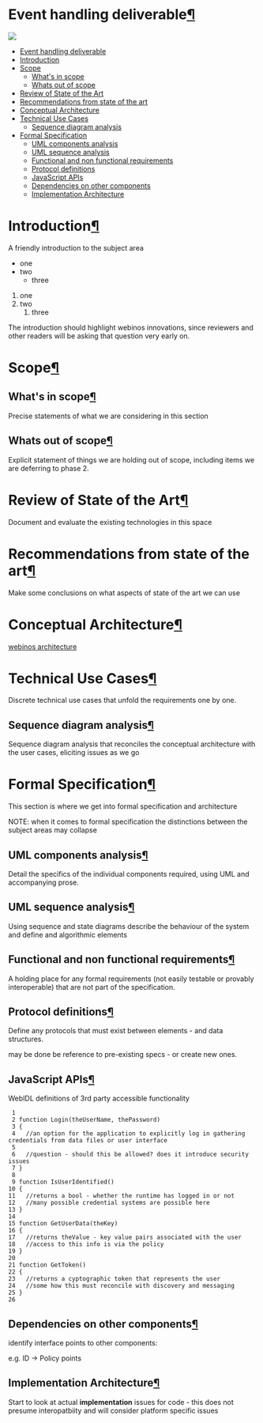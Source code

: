Event handling deliverable[¶](#Event-handling-deliverable)
==========================================================

![](http://dev.webinos.org/resources/webinos.jpg)

-   [Event handling deliverable](#Event-handling-deliverable)
-   [Introduction](#Introduction)
-   [Scope](#Scope)
    -   [What's in scope](#Whats-in-scope)
    -   [Whats out of scope](#Whats-out-of-scope)
-   [Review of State of the Art](#Review-of-State-of-the-Art)
-   [Recommendations from state of the
    art](#Recommendations-from-state-of-the-art)
-   [Conceptual Architecture](#Conceptual-Architecture)
-   [Technical Use Cases](#Technical-Use-Cases)
    -   [Sequence diagram analysis](#Sequence-diagram-analysis)
-   [Formal Specification](#Formal-Specification)
    -   [UML components analysis](#UML-components-analysis)
    -   [UML sequence analysis](#UML-sequence-analysis)
    -   [Functional and non functional
        requirements](#Functional-and-non-functional-requirements)
    -   [Protocol definitions](#Protocol-definitions)
    -   [JavaScript APIs](#JavaScript-APIs)
    -   [Dependencies on other
        components](#Dependencies-on-other-components)
    -   [Implementation Architecture](#Implementation-Architecture)

Introduction[¶](#Introduction)
==============================

A friendly introduction to the subject area

-   one
-   two
    -   three

1.  one
2.  two
    1.  three

The introduction should highlight webinos innovations, since reviewers
and other readers will be asking that question very early on.

Scope[¶](#Scope)
================

What's in scope[¶](#Whats-in-scope)
-----------------------------------

Precise statements of what we are considering in this section

Whats out of scope[¶](#Whats-out-of-scope)
------------------------------------------

Explicit statement of things we are holding out of scope, including
items we are deferring to phase 2.

Review of State of the Art[¶](#Review-of-State-of-the-Art)
==========================================================

Document and evaluate the existing technologies in this space

Recommendations from state of the art[¶](#Recommendations-from-state-of-the-art)
================================================================================

Make some conclusions on what aspects of state of the art we can use

Conceptual Architecture[¶](#Conceptual-Architecture)
====================================================

[webinos architecture](.html)

Technical Use Cases[¶](#Technical-Use-Cases)
============================================

Discrete technical use cases that unfold the requirements one by one.

Sequence diagram analysis[¶](#Sequence-diagram-analysis)
--------------------------------------------------------

Sequence diagram analysis that reconciles the conceptual architecture
with the user cases, eliciting issues as we go

Formal Specification[¶](#Formal-Specification)
==============================================

This section is where we get into formal specification and architecture

NOTE: when it comes to formal specification the distinctions between the
subject areas may collapse

UML components analysis[¶](#UML-components-analysis)
----------------------------------------------------

Detail the specifics of the individual components required, using UML
and accompanying prose.

UML sequence analysis[¶](#UML-sequence-analysis)
------------------------------------------------

Using sequence and state diagrams describe the behaviour of the system\
and define and algorithmic elements

Functional and non functional requirements[¶](#Functional-and-non-functional-requirements)
------------------------------------------------------------------------------------------

A holding place for any formal requirements (not easily testable or
provably interoperable) that are not part of the specification.

Protocol definitions[¶](#Protocol-definitions)
----------------------------------------------

Define any protocols that must exist between elements - and data
structures.

may be done be reference to pre-existing specs - or create new ones.

JavaScript APIs[¶](#JavaScript-APIs)
------------------------------------

WebIDL definitions of 3rd party accessible functionality

     1 
     2 function Login(theUserName, thePassword)
     3 {
     4   //an option for the application to explicitly log in gathering credentials from data files or user interface
     5 
     6   //question - should this be allowed? does it introduce security issues
     7 }
     8 
     9 function IsUserIdentified()
    10 {
    11   //returns a bool - whether the runtime has logged in or not
    12   //many possible credential systems are possible here
    13 }
    14 
    15 function GetUserData(theKey)
    16 {
    17   //returns theValue - key value pairs associated with the user
    18   //access to this info is via the policy
    19 }
    20 
    21 function GetToken()
    22 {
    23   //returns a cyptographic token that represents the user
    24   //some how this must reconcile with discovery and messaging
    25 }
    26 

Dependencies on other components[¶](#Dependencies-on-other-components)
----------------------------------------------------------------------

identify interface points to other components:

e.g. ID -\> Policy points

Implementation Architecture[¶](#Implementation-Architecture)
------------------------------------------------------------

Start to look at actual **implementation** issues for code - this does
not presume interopatbiity and will consider platform specific issues

